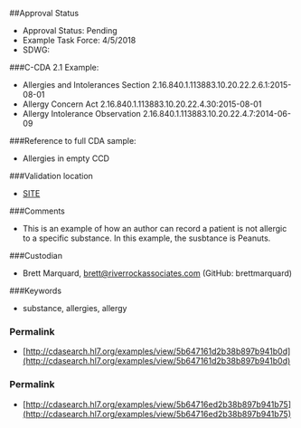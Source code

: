 ##Approval Status 

* Approval Status: Pending
* Example Task Force: 4/5/2018
* SDWG: 

###C-CDA 2.1 Example: 

* Allergies and Intolerances Section 2.16.840.1.113883.10.20.22.2.6.1:2015-08-01
* Allergy Concern Act 2.16.840.1.113883.10.20.22.4.30:2015-08-01
* Allergy Intolerance Observation 2.16.840.1.113883.10.20.22.4.7:2014-06-09

###Reference to full CDA sample:

* Allergies in empty CCD


###Validation location

* [SITE](https://sitenv.org/sandbox-ccda/ccda-validator)

###Comments

* This is an example of how an author can record a patient is not allergic to a specific substance. In this example, the susbtance is Peanuts.

###Custodian

* Brett Marquard, brett@riverrockassociates.com (GitHub: brettmarquard)

###Keywords

* substance, allergies, allergy



### Permalink 

* [http://cdasearch.hl7.org/examples/view/5b647161d2b38b897b941b0d](http://cdasearch.hl7.org/examples/view/5b647161d2b38b897b941b0d)

### Permalink 

* [http://cdasearch.hl7.org/examples/view/5b64716ed2b38b897b941b75](http://cdasearch.hl7.org/examples/view/5b64716ed2b38b897b941b75)